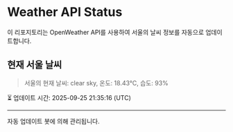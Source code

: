 
# Weather API Status

이 리포지토리는 OpenWeather API를 사용하여 서울의 날씨 정보를 자동으로 업데이트합니다.

## 현재 서울 날씨
> 서울의 현재 날씨: clear sky, 온도: 18.43°C, 습도: 93%

⏳ 업데이트 시간: 2025-09-25 21:35:16 (UTC)

---
자동 업데이트 봇에 의해 관리됩니다.
